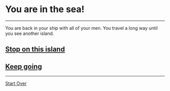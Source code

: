 # You are in the sea!
---
You are back in your ship with all of your men. You travel a long way until you see another island.
## [Stop on this island](back-to-ithaca.md)
## [Keep going](siren.md)
---
[Start Over](../ithaca.md)
